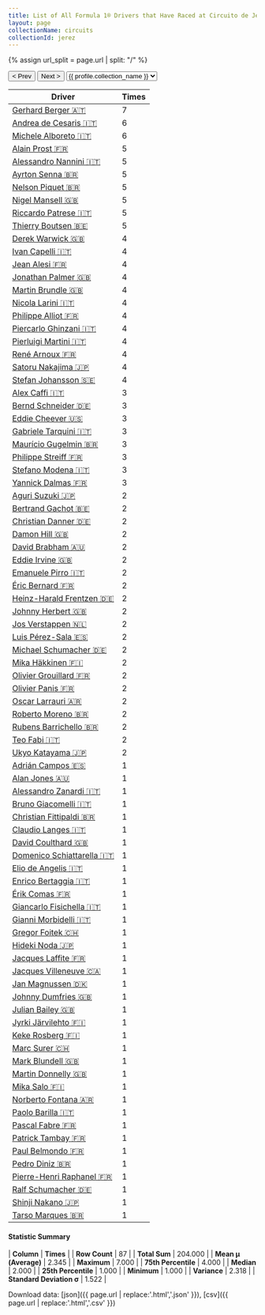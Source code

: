 ```yaml
---
title: List of All Formula 1® Drivers that Have Raced at Circuito de Jerez
layout: page
collectionName: circuits
collectionId: jerez
---
```


{% assign url_split = page.url | split: "/" %}
<div id="collection-navigation">
<button onclick="selector.options[selector.selectedIndex-1].value && (window.location = selector.options[selector.selectedIndex-1].value);">&lt; Prev</button>
<button onclick="selector.options[selector.selectedIndex+1].value && (window.location = selector.options[selector.selectedIndex+1].value);">Next &gt;</button>
<select id="selector" onchange="this.options[this.selectedIndex].value && (window.location = this.options[this.selectedIndex].value);">
  {% for collectionId in site.data[page.collectionName].refs %}
    {% if collectionId == page.collectionId %}
      {% assign selected = "selected" %}
    {% else %}
      {% assign selected = "" %}
    {% endif %}
    {% assign profile = site.data[page.collectionName][collectionId].profile %}
    <option value="/f1/{{ page.collectionName }}/{{ collectionId }}/{{ url_split[4] }}" {{ selected }}>{{ profile.collection_name }}</option>
  {% endfor %}
</select>
</div>

| Driver | Times |
|--|--|
| [Gerhard Berger 🇦🇹](/f1/drivers/berger) | 7 |
| [Andrea de Cesaris 🇮🇹](/f1/drivers/cesaris) | 6 |
| [Michele Alboreto 🇮🇹](/f1/drivers/alboreto) | 6 |
| [Alain Prost 🇫🇷](/f1/drivers/prost) | 5 |
| [Alessandro Nannini 🇮🇹](/f1/drivers/nannini) | 5 |
| [Ayrton Senna 🇧🇷](/f1/drivers/senna) | 5 |
| [Nelson Piquet 🇧🇷](/f1/drivers/piquet) | 5 |
| [Nigel Mansell 🇬🇧](/f1/drivers/mansell) | 5 |
| [Riccardo Patrese 🇮🇹](/f1/drivers/patrese) | 5 |
| [Thierry Boutsen 🇧🇪](/f1/drivers/boutsen) | 5 |
| [Derek Warwick 🇬🇧](/f1/drivers/warwick) | 4 |
| [Ivan Capelli 🇮🇹](/f1/drivers/capelli) | 4 |
| [Jean Alesi 🇫🇷](/f1/drivers/alesi) | 4 |
| [Jonathan Palmer 🇬🇧](/f1/drivers/palmer) | 4 |
| [Martin Brundle 🇬🇧](/f1/drivers/brundle) | 4 |
| [Nicola Larini 🇮🇹](/f1/drivers/larini) | 4 |
| [Philippe Alliot 🇫🇷](/f1/drivers/alliot) | 4 |
| [Piercarlo Ghinzani 🇮🇹](/f1/drivers/ghinzani) | 4 |
| [Pierluigi Martini 🇮🇹](/f1/drivers/martini) | 4 |
| [René Arnoux 🇫🇷](/f1/drivers/arnoux) | 4 |
| [Satoru Nakajima 🇯🇵](/f1/drivers/satoru_nakajima) | 4 |
| [Stefan Johansson 🇸🇪](/f1/drivers/johansson) | 4 |
| [Alex Caffi 🇮🇹](/f1/drivers/caffi) | 3 |
| [Bernd Schneider 🇩🇪](/f1/drivers/schneider) | 3 |
| [Eddie Cheever 🇺🇸](/f1/drivers/cheever) | 3 |
| [Gabriele Tarquini 🇮🇹](/f1/drivers/tarquini) | 3 |
| [Maurício Gugelmin 🇧🇷](/f1/drivers/gugelmin) | 3 |
| [Philippe Streiff 🇫🇷](/f1/drivers/streiff) | 3 |
| [Stefano Modena 🇮🇹](/f1/drivers/modena) | 3 |
| [Yannick Dalmas 🇫🇷](/f1/drivers/dalmas) | 3 |
| [Aguri Suzuki 🇯🇵](/f1/drivers/suzuki) | 2 |
| [Bertrand Gachot 🇧🇪](/f1/drivers/gachot) | 2 |
| [Christian Danner 🇩🇪](/f1/drivers/danner) | 2 |
| [Damon Hill 🇬🇧](/f1/drivers/damon_hill) | 2 |
| [David Brabham 🇦🇺](/f1/drivers/brabham) | 2 |
| [Eddie Irvine 🇬🇧](/f1/drivers/irvine) | 2 |
| [Emanuele Pirro 🇮🇹](/f1/drivers/pirro) | 2 |
| [Éric Bernard 🇫🇷](/f1/drivers/bernard) | 2 |
| [Heinz-Harald Frentzen 🇩🇪](/f1/drivers/frentzen) | 2 |
| [Johnny Herbert 🇬🇧](/f1/drivers/herbert) | 2 |
| [Jos Verstappen 🇳🇱](/f1/drivers/verstappen) | 2 |
| [Luis Pérez-Sala 🇪🇸](/f1/drivers/sala) | 2 |
| [Michael Schumacher 🇩🇪](/f1/drivers/michael_schumacher) | 2 |
| [Mika Häkkinen 🇫🇮](/f1/drivers/hakkinen) | 2 |
| [Olivier Grouillard 🇫🇷](/f1/drivers/grouillard) | 2 |
| [Olivier Panis 🇫🇷](/f1/drivers/panis) | 2 |
| [Oscar Larrauri 🇦🇷](/f1/drivers/larrauri) | 2 |
| [Roberto Moreno 🇧🇷](/f1/drivers/moreno) | 2 |
| [Rubens Barrichello 🇧🇷](/f1/drivers/barrichello) | 2 |
| [Teo Fabi 🇮🇹](/f1/drivers/fabi) | 2 |
| [Ukyo Katayama 🇯🇵](/f1/drivers/katayama) | 2 |
| [Adrián Campos 🇪🇸](/f1/drivers/campos) | 1 |
| [Alan Jones 🇦🇺](/f1/drivers/jones) | 1 |
| [Alessandro Zanardi 🇮🇹](/f1/drivers/zanardi) | 1 |
| [Bruno Giacomelli 🇮🇹](/f1/drivers/giacomelli) | 1 |
| [Christian Fittipaldi 🇧🇷](/f1/drivers/fittipaldi) | 1 |
| [Claudio Langes 🇮🇹](/f1/drivers/langes) | 1 |
| [David Coulthard 🇬🇧](/f1/drivers/coulthard) | 1 |
| [Domenico Schiattarella 🇮🇹](/f1/drivers/schiattarella) | 1 |
| [Elio de Angelis 🇮🇹](/f1/drivers/angelis) | 1 |
| [Enrico Bertaggia 🇮🇹](/f1/drivers/bertaggia) | 1 |
| [Érik Comas 🇫🇷](/f1/drivers/comas) | 1 |
| [Giancarlo Fisichella 🇮🇹](/f1/drivers/fisichella) | 1 |
| [Gianni Morbidelli 🇮🇹](/f1/drivers/morbidelli) | 1 |
| [Gregor Foitek 🇨🇭](/f1/drivers/foitek) | 1 |
| [Hideki Noda 🇯🇵](/f1/drivers/noda) | 1 |
| [Jacques Laffite 🇫🇷](/f1/drivers/laffite) | 1 |
| [Jacques Villeneuve 🇨🇦](/f1/drivers/villeneuve) | 1 |
| [Jan Magnussen 🇩🇰](/f1/drivers/magnussen) | 1 |
| [Johnny Dumfries 🇬🇧](/f1/drivers/dumfries) | 1 |
| [Julian Bailey 🇬🇧](/f1/drivers/bailey) | 1 |
| [Jyrki Järvilehto 🇫🇮](/f1/drivers/lehto) | 1 |
| [Keke Rosberg 🇫🇮](/f1/drivers/keke_rosberg) | 1 |
| [Marc Surer 🇨🇭](/f1/drivers/surer) | 1 |
| [Mark Blundell 🇬🇧](/f1/drivers/blundell) | 1 |
| [Martin Donnelly 🇬🇧](/f1/drivers/donnelly) | 1 |
| [Mika Salo 🇫🇮](/f1/drivers/salo) | 1 |
| [Norberto Fontana 🇦🇷](/f1/drivers/fontana) | 1 |
| [Paolo Barilla 🇮🇹](/f1/drivers/barilla) | 1 |
| [Pascal Fabre 🇫🇷](/f1/drivers/fabre) | 1 |
| [Patrick Tambay 🇫🇷](/f1/drivers/tambay) | 1 |
| [Paul Belmondo 🇫🇷](/f1/drivers/belmondo) | 1 |
| [Pedro Diniz 🇧🇷](/f1/drivers/diniz) | 1 |
| [Pierre-Henri Raphanel 🇫🇷](/f1/drivers/raphanel) | 1 |
| [Ralf Schumacher 🇩🇪](/f1/drivers/ralf_schumacher) | 1 |
| [Shinji Nakano 🇯🇵](/f1/drivers/nakano) | 1 |
| [Tarso Marques 🇧🇷](/f1/drivers/marques) | 1 |

#### Statistic Summary

| **Column** | **Times** |
| **Row Count** | 87 |
| **Total Sum** | 204.000 |
| **Mean μ (Average)** | 2.345 |
| **Maximum** | 7.000 |
| **75th Percentile** | 4.000 |
| **Median** | 2.000 |
| **25th Percentile** | 1.000 |
| **Minimum** | 1.000 |
| **Variance** | 2.318 |
| **Standard Deviation σ** | 1.522 |

Download data: [json]({{ page.url | replace:'.html','.json' }}), [csv]({{ page.url | replace:'.html','.csv' }})
